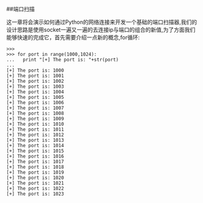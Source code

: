 ##端口扫描

这一章将会演示如何通过Python的网络连接来开发一个基础的端口扫描器,我们的设计思路是使用socket一遍又一遍的去连接ip与端口的组合的新值,为了方面我们能够快速的完成它，首先需要介绍一点新的概念,for循环:

```
>>>
>>> for port in range(1000,1024):
...   print "[+] The port is: "+str(port)
...
[+] The port is: 1000
[+] The port is: 1001
[+] The port is: 1002
[+] The port is: 1003
[+] The port is: 1004
[+] The port is: 1005
[+] The port is: 1006
[+] The port is: 1007
[+] The port is: 1008
[+] The port is: 1009
[+] The port is: 1010
[+] The port is: 1011
[+] The port is: 1012
[+] The port is: 1013
[+] The port is: 1014
[+] The port is: 1015
[+] The port is: 1016
[+] The port is: 1017
[+] The port is: 1018
[+] The port is: 1019
[+] The port is: 1020
[+] The port is: 1021
[+] The port is: 1022
[+] The port is: 1023
```